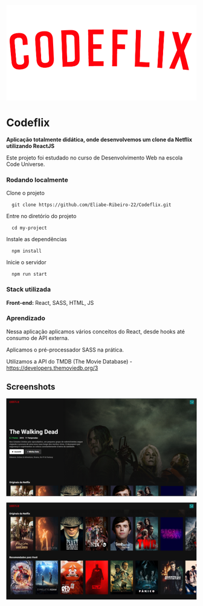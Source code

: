 ![Logo da CodeFlix](src/assets/logo.png)

# Codeflix

**Aplicação totalmente didática, onde desenvolvemos um clone da Netflix utilizando ReactJS** 

Este projeto foi estudado no curso de Desenvolvimento Web na escola Code Universe.

### Rodando localmente

Clone o projeto

```console
  git clone https://github.com/Eliabe-Ribeiro-22/Codeflix.git
```

Entre no diretório do projeto

```console
  cd my-project
```

Instale as dependências

```console
  npm install
```

Inicie o servidor

```console
  npm run start
```


### Stack utilizada

**Front-end:** React, SASS, HTML, JS


### Aprendizado

Nessa aplicação aplicamos vários conceitos do React, desde hooks até consumo de API externa.

Aplicamos o pré-processador SASS na prática.

Utilizamos a API do TMDB (The Movie Database) - https://developers.themoviedb.org/3

## Screenshots

![App Screenshot](src/assets/screenshot.PNG)

![App Screenshow](src/assets/screenshot2.PNG)
